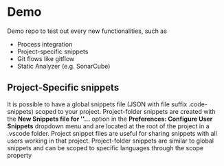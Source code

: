 # Demo
Demo repo to test out every new functionalities, such as
* Process integration
* Project-specific snippets
* Git flows like gitflow
* Static Analyzer (e.g. SonarCube)

## Project-Specific snippets
It is possible to have a global snippets file (JSON with file suffix .code-snippets) scoped to your project. Project-folder snippets are created with the **New Snippets file for ''...** option in the **Preferences: Configure User Snippets** dropdown menu and are located at the root of the project in a .vscode folder. Project snippet files are useful for sharing snippets with all users working in that project. Project-folder snippets are similar to global snippets and can be scoped to specific languages through the scope property
